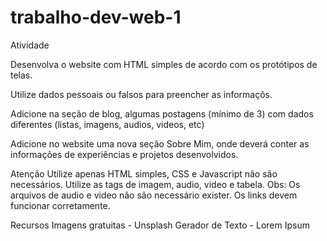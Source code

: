 # trabalho-dev-web-1

Atividade
 

Desenvolva o website com HTML simples de acordo com os protótipos de telas.

Utilize dados pessoais ou falsos para preencher as informaçõs.

Adicione na seção de blog, algumas postagens (mínimo de 3) com dados diferentes (listas, imagens, audios, videos, etc)

Adicione no website uma nova seção Sobre Mim, onde deverá conter as informações de experiências e projetos desenvolvidos.

 
Atenção
Utilize apenas HTML simples, CSS e Javascript não são necessários.
Utilize as tags de imagem, audio, video e tabela. Obs: Os arquivos de audio e video não são necessário exister.
Os links devem funcionar corretamente.
 
Recursos
Imagens gratuitas - Unsplash
Gerador de Texto - Lorem Ipsum
